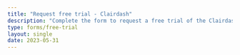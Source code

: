 ```yaml
---
title: "Request free trial - Clairdash"
description: "Complete the form to request a free trial of the Clairdash premium, business and enterprise packages."
type: forms/free-trial
layout: single
date: 2023-05-31
---
```

